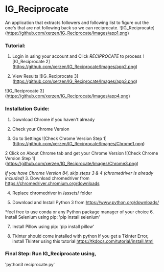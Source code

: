 # IG_Reciprocate
An application that extracts followers and following list to figure out the one's that are not following back so we can reciprocate.
![IG_Reciprocate]
(https://github.com/xerzen/IG_Reciprocate/Images/app1.png)

### Tutorial:
1. Login in using your account and Click *RECIPROCATE* to process
![IG_Reciprocate 2]
(https://github.com/xerzen/IG_Reciprocate/Images/app2.png)

2. View Results
![IG_Reciprocate 3]
(https://github.com/xerzen/IG_Reciprocate/Images/app3.png)

![IG_Reciprocate 3]
(https://github.com/xerzen/IG_Reciprocate/Images/app4.png)

### Installation Guide:

1. Download Chrome if you haven't already
2. Check your Chrome Version

  1. Go to Settings
  ![Check Chrome Version Step 1]
  (https://github.com/xerzen/IG_Reciprocate/Images/Chrome1.png)
  
  2 Click on About Chrome tab and get your Chrome Version
  ![Check Chrome Version Step 1]
  (https://github.com/xerzen/IG_Reciprocate/Images/Chrome3.png)
  
*if you have Chrome Version 84, skip steps 3 & 4 (chromedriver is already included)*
3. Download chromedriver from https://chromedriver.chromium.org/downloads 

4. Replace chromedriver in /assets/ folder

5. Download and Install Python 3 from https://www.python.org/downloads/

*feel free to use conda or any Python package manager of your choice
6. Install Selenium using pip:
'pip install selenium'

7. Install Pillow using pip:
'pip install pillow'

8. TkInter should come installed with python
If you get a TkInter Error, install Tkinter using this tutorial https://tkdocs.com/tutorial/install.html


### Final Step: Run IG_Reciprocate using,
'python3 reciprocate.py'





